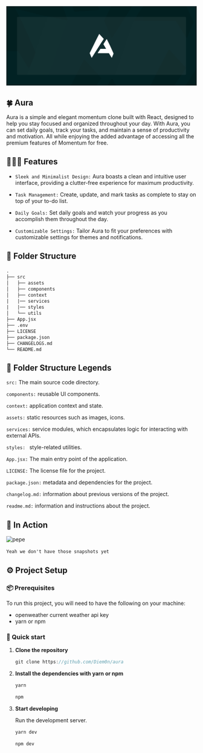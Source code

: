 
 <img src='./public/banner.svg'>

## 🍀 Aura


Aura is a simple and elegant momentum clone built with React, designed to help you stay focused and organized throughout your day. With Aura, you can set daily goals, track your tasks, and maintain a sense of productivity and motivation.
All while enjoying the added advantage of accessing all the premium features of Momentum for free.




## 🧙🏼‍♂️ Features
- `Sleek and Minimalist Design:`
Aura boasts a clean and intuitive user interface, providing a clutter-free experience for maximum productivity.

- `Task Management:` Create, update, and mark tasks as complete to stay on top of your to-do list.

- `Daily Goals:` Set daily goals and watch your progress as you accomplish them throughout the day.

- `Customizable Settings:` Tailor Aura to fit your preferences with customizable settings for themes and notifications.

## 📂 Folder Structure

    .
    ├── src 
    │   ├── assets
    │   ├── components
    │   ├── context
    |   |── services
    |   |── styles
    │   └── utils
    ├── App.jsx
    ├── .env
    ├── LICENSE
    ├── package.json
    ├── CHANGELOGS.md
    └── README.md

## 🚧 Folder Structure Legends 
 
`src:` The main source code directory.

`components:` reusable UI components.

`context:`  application context and state.

`assets:` static resources such as images, icons.

`services:`  service modules, which encapsulates logic for interacting with external APIs.

`styles: ` style-related utilities.

`App.jsx:` The main entry point of the application.

`LICENSE:` The license file for the project.

`package.json:`  metadata and dependencies for the project.

`changelog.md:` information about previous versions of the project.

`readme.md:` information and instructions about the project.

## 📸 In Action 

![pepe](https://th.bing.com/th/id/R.ff5f832e40cf3ec7787d1c539bf02ce7?rik=W1CBxsg%2bM7EuEw&pid=ImgRaw&r=0)

`Yeah we don't have those snapshots yet` 

## ⚙️ Project Setup

### 📦 Prerequisites

To run this project, you will need to have the following on your machine:
- openweather current weather api key 
- yarn or npm

### 🚀 Quick start

1.  **Clone the repository**

    ```js
    git clone https://github.com/Diem0n/aura
    ```

1.  **Install the dependencies with yarn or npm**

    ```js
    yarn
    ```

    ```js
    npm
    ```

1.  **Start developing**

    Run the development server.

    ```js
    yarn dev 
    ```
    ```js
    npm dev 
    ```

